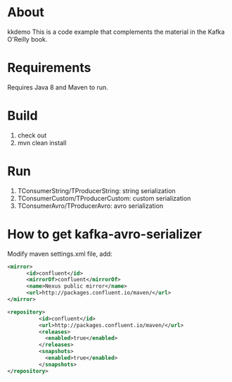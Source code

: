 About
====================
kkdemo
This is a code example that complements the material in the Kafka O'Reilly book. 

Requirements
====================
Requires Java 8 and Maven to run.

Build
====================
1. check out
2. mvn clean install

Run
====================
1. TConsumerString/TProducerString: string serialization
2. TConsumerCustom/TProducerCustom: custom serialization
3. TConsumerAvro/TProducerAvro: avro serialization


How to get kafka-avro-serializer
====================
Modify maven settings.xml file, add:

```xml
<mirror>
      <id>confluent</id>
      <mirrorOf>confluent</mirrorOf>
      <name>Nexus public mirror</name>
      <url>http://packages.confluent.io/maven/</url>
</mirror>

<repository>
          <id>confluent</id>
          <url>http://packages.confluent.io/maven/</url>
          <releases>
            <enabled>true</enabled>
          </releases>
          <snapshots>
            <enabled>true</enabled>
          </snapshots>
</repository>
```
